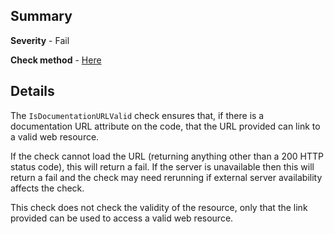 ## Summary

**Severity** - Fail

**Check method** - [Here](https://github.com/BHoM/Test_Toolkit/blob/master/CodeComplianceTest_Engine/Query/Checks/IsDocumentationURLValid.cs)

## Details

The `IsDocumentationURLValid` check ensures that, if there is a documentation URL attribute on the code, that the URL provided can link to a valid web resource.

If the check cannot load the URL (returning anything other than a 200 HTTP status code), this will return a fail. If the server is unavailable then this will return a fail and the check may need rerunning if external server availability affects the check.

This check does not check the validity of the resource, only that the link provided can be used to access a valid web resource.